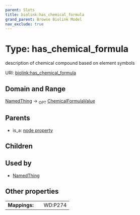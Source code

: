 ```yaml
---
parent: Slots
title: biolink:has_chemical_formula
grand_parent: Browse Biolink Model
nav_exclude: true
---
```


# Type: has_chemical_formula


description of chemical compound based on element symbols

URI: [biolink:has_chemical_formula](https://w3id.org/biolink/vocab/has_chemical_formula)

## Domain and Range

[NamedThing](NamedThing.md) ->  <sub>OPT</sub> [ChemicalFormulaValue](types/ChemicalFormulaValue.md)

## Parents

 *  is_a: [node property](node_property.md)

## Children


## Used by

 * [NamedThing](NamedThing.md)

## Other properties

|  |  |  |
| --- | --- | --- |
| **Mappings:** | | WD:P274 |

